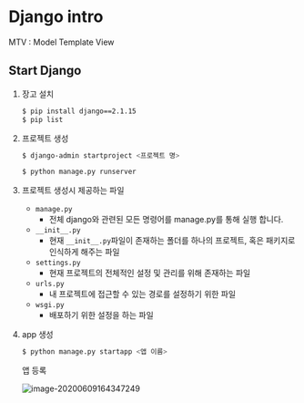 # Django intro

MTV : Model Template View

## Start Django

1. 장고 설치

   ```bash
   $ pip install django==2.1.15
   $ pip list
   ```

2. 프로젝트 생성

   ```bash
   $ django-admin startproject <프로젝트 명>
   ```

   ```bash
   $ python manage.py runserver
   ```

3. 프로젝트 생성시 제공하는 파일

   - `manage.py`
     - 전체 django와 관련된 모든 명령어를 manage.py를 통해 실행 합니다.
   - `__init__.py`
     - 현재 `__init__.py`파일이 존재하는 폴더를 하나의 프로젝트, 혹은 패키지로 인식하게 해주는 파일
   - `settings.py`
     - 현재 프로젝트의 전체적인 설정 및 관리를 위해 존재하는 파일
   - `urls.py`
     - 내 프로젝트에 접근할 수 있는 경로를 설정하기 위한 파일
   - `wsgi.py`
     - 배포하기 위한 설정을 하는 파일

4. app 생성

   ```bash
   $ python manage.py startapp <앱 이름>
   ```

   앱 등록

   ![image-20200609164347249](C:\Users\student\AppData\Roaming\Typora\typora-user-images\image-20200609164347249.png)

   

